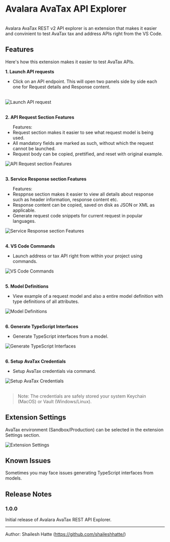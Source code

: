 # Avalara AvaTax API Explorer

<br/>Avalara AvaTax REST v2 API explorer is an extension that makes it easier and convinient to test AvaTax tax and address APIs right from the VS Code.

## Features

Here's how this extension makes it easier to test AvaTax APIs.

<b>1. Launch API requests </b> <br/>

 <ul>
  <li>
      Click on an API endpoint. This will open two panels side by side each one for Request details and Response content.
  </li>
 </ul>
  <br/>

 <image src="https://github.com/shaileshhatte/avalara-avatax/raw/master/media/gifs/API-request.gif" alt="Launch API request" />
 <br/><br/>

<b> 2. API Request Section Features </b> <br/>

<ul>
Features:
    <li>Request section makes it easier to see what request model is being used.</li>
    <li>All mandatory fields are marked as such, without which the request cannot be launched.</li>
    <li>Request body can be copied, prettified, and reset with original example.</li>
</ul>

   <image src="https://github.com/shaileshhatte/avalara-avatax/raw/master/media/gifs/Request-features.gif" alt="API Request section Features"/>
    <br/><br/>

<b> 3. Service Response section Features </b> <br/>

<ul>
Features:
    <li>Resppnse section makes it easier to view all details about response such as header information, response content etc.</li>
    <li>Response content can be copied, saved on disk as JSON or XML as applicable.</li>
    <li>Generate request code snippets for current request in popular languages.</li>
</ul>

   <image src="https://github.com/shaileshhatte/avalara-avatax/raw/master/media/gifs/Response-features.gif" alt="Service Response section Features"/>
   <br/><br/>

<b> 4. VS Code Commands </b> <br/>

<ul>
    <li>Launch address or tax API right from within your project using commands.</li>
</ul>

   <image src="https://github.com/shaileshhatte/avalara-avatax/raw/master/media/gifs/VS-Code-Commands.gif" alt="VS Code Commands"/>
   <br/><br/>

<b> 5. Model Definitions </b> <br/>

<ul>
    <li>View example of a request model and also a entire model definition with type definitions of all attributes.</li>
</ul>

   <image src="https://github.com/shaileshhatte/avalara-avatax/raw/master/media/gifs/Model-definitions.gif" alt="Model Definitions"/>
   <br/><br/>

<b> 6. Generate TypeScript Interfaces </b> <br/>

<ul>
    <li>Generate TypeScript interfaces from a model.</li>
</ul>

   <image src="https://github.com/shaileshhatte/avalara-avatax/raw/master/media/gifs/Generate-TypeScript-Interface.gif" alt="Generate TypeScript Interfaces"/>
   <br/><br/>

<b> 6. Setup AvaTax Credentials </b> <br/>

<ul>
    <li>Setup AvaTax credentials via command.</li>
</ul>

   <image src="https://github.com/shaileshhatte/avalara-avatax/raw/master/media/gifs/Setup-Credentials.gif" alt="Setup AvaTax Credentials"/>
   <br/><br/>

> Note: The credentials are safely stored your system Keychain (MacOS) or Vault (Windows/Linux).

## Extension Settings

AvaTax environment (Sandbox/Production) can be selected in the extension Settings section.

<image src="https://github.com/shaileshhatte/avalara-avatax/raw/master/media/Extension%20Settings.png" alt="Extension Settings">

<br/>

## Known Issues

Sometimes you may face issues generating TypeScript interfaces from models.

## Release Notes

### 1.0.0

Initial release of Avalara AvaTax REST API Explorer.

---

Author: Shailesh Hatte (https://github.com/shaileshhatte/) <br/>
